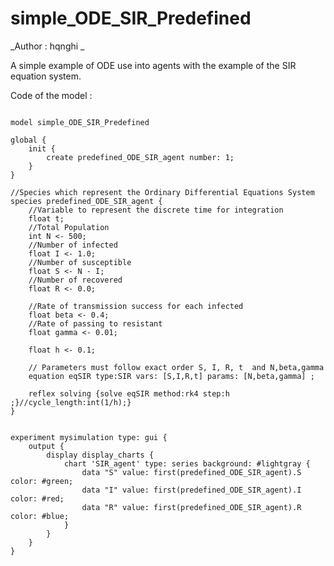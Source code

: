 [//]: # (keyword|statement_equation)
[//]: # (keyword|statement_solve)
[//]: # (keyword|constant_#lightgray)
[//]: # (keyword|concept_math)
[//]: # (keyword|concept_equation)
# simple_ODE_SIR_Predefined


_Author : hqnghi _

A simple example of ODE use into agents with the example of the SIR equation system.


Code of the model : 

```
 
model simple_ODE_SIR_Predefined

global {
	init {
		create predefined_ODE_SIR_agent number: 1;
	}
}

//Species which represent the Ordinary Differential Equations System 
species predefined_ODE_SIR_agent {
	//Variable to represent the discrete time for integration
	float t;
 	//Total Population 
   	int N <- 500;
   	//Number of infected
	float I <- 1.0; 
	//Number of susceptible
	float S <- N - I; 
	//Number of recovered
	float R <- 0.0; 

	//Rate of transmission success for each infected
  	float beta <- 0.4;
  	//Rate of passing to resistant
   	float gamma <- 0.01; 
   		
   	float h <- 0.1;

	// Parameters must follow exact order S, I, R, t  and N,beta,gamma		
	equation eqSIR type:SIR vars: [S,I,R,t] params: [N,beta,gamma] ;

	reflex solving {solve eqSIR method:rk4 step:h ;}//cycle_length:int(1/h);}
}


experiment mysimulation type: gui {
	output {	
		display display_charts {
			chart 'SIR_agent' type: series background: #lightgray {
				data "S" value: first(predefined_ODE_SIR_agent).S color: #green;
				data "I" value: first(predefined_ODE_SIR_agent).I color: #red;
				data "R" value: first(predefined_ODE_SIR_agent).R color: #blue;
			}
		}
	}
}
```
